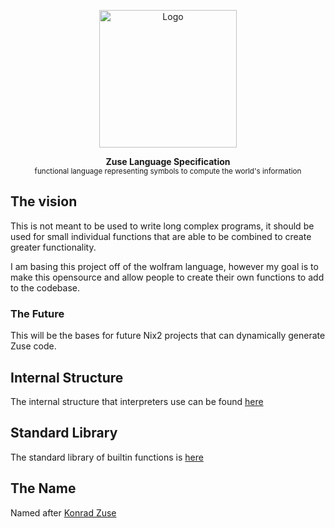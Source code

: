 <p align="center"><img height="220px" src="https://www.kerryr.net/images/pioneers/gallery/zuse_logo_lg.jpg" alt="Logo" /><p>

<p align="center">
  <strong>Zuse Language Specification</strong><br />
  <sub>functional language representing symbols to compute the world's information</sub>
</p>

## The vision

This is not meant to be used to write long complex programs, it should be used for small individual functions that are able to be combined to create greater functionality.

I am basing this project off of the wolfram language, however my goal is to make this opensource and allow people to create their own functions to add to the codebase.

### The Future

This will be the bases for future Nix2 projects that can dynamically generate Zuse code. 

## Internal Structure

The internal structure that interpreters use can be found [here](./internal_structure.md)

## Standard Library

The standard library of builtin functions is [here](./std/)

## The Name

Named after [Konrad Zuse](https://en.wikipedia.org/wiki/Konrad_Zuse)
